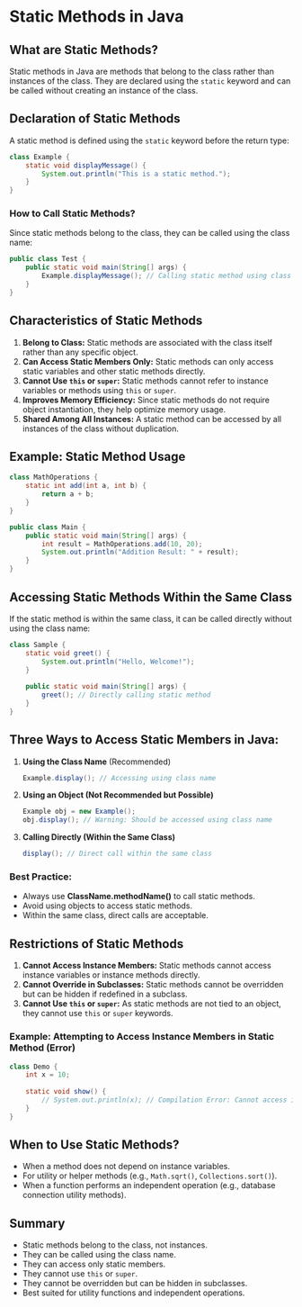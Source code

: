 # Static Methods in Java

## What are Static Methods?
Static methods in Java are methods that belong to the class rather than instances of the class. They are declared using the `static` keyword and can be called without creating an instance of the class.

## Declaration of Static Methods
A static method is defined using the `static` keyword before the return type:

```java
class Example {
    static void displayMessage() {
        System.out.println("This is a static method.");
    }
}
```

### How to Call Static Methods?
Since static methods belong to the class, they can be called using the class name:

```java
public class Test {
    public static void main(String[] args) {
        Example.displayMessage(); // Calling static method using class name
    }
}
```

## Characteristics of Static Methods
1. **Belong to Class:** Static methods are associated with the class itself rather than any specific object.
2. **Can Access Static Members Only:** Static methods can only access static variables and other static methods directly.
3. **Cannot Use `this` or `super`:** Static methods cannot refer to instance variables or methods using `this` or `super`.
4. **Improves Memory Efficiency:** Since static methods do not require object instantiation, they help optimize memory usage.
5. **Shared Among All Instances:** A static method can be accessed by all instances of the class without duplication.

## Example: Static Method Usage
```java
class MathOperations {
    static int add(int a, int b) {
        return a + b;
    }
}

public class Main {
    public static void main(String[] args) {
        int result = MathOperations.add(10, 20);
        System.out.println("Addition Result: " + result);
    }
}
```

## Accessing Static Methods Within the Same Class
If the static method is within the same class, it can be called directly without using the class name:

```java
class Sample {
    static void greet() {
        System.out.println("Hello, Welcome!");
    }
    
    public static void main(String[] args) {
        greet(); // Directly calling static method
    }
}
```

## **Three Ways to Access Static Members in Java:**
1. **Using the Class Name** (Recommended)
   ```java
   Example.display(); // Accessing using class name
   ```

2. **Using an Object (Not Recommended but Possible)**
   ```java
   Example obj = new Example();
   obj.display(); // Warning: Should be accessed using class name
   ```

3. **Calling Directly (Within the Same Class)**
   ```java
   display(); // Direct call within the same class
   ```

### **Best Practice:**
- Always use **ClassName.methodName()** to call static methods.
- Avoid using objects to access static methods.
- Within the same class, direct calls are acceptable.

## Restrictions of Static Methods
1. **Cannot Access Instance Members:** Static methods cannot access instance variables or instance methods directly.
2. **Cannot Override in Subclasses:** Static methods cannot be overridden but can be hidden if redefined in a subclass.
3. **Cannot Use `this` or `super`:** As static methods are not tied to an object, they cannot use `this` or `super` keywords.

### Example: Attempting to Access Instance Members in Static Method (Error)
```java
class Demo {
    int x = 10;
    
    static void show() {
        // System.out.println(x); // Compilation Error: Cannot access instance variable in static method
    }
}
```

## When to Use Static Methods?
- When a method does not depend on instance variables.
- For utility or helper methods (e.g., `Math.sqrt()`, `Collections.sort()`).
- When a function performs an independent operation (e.g., database connection utility methods).

## Summary
- Static methods belong to the class, not instances.
- They can be called using the class name.
- They can access only static members.
- They cannot use `this` or `super`.
- They cannot be overridden but can be hidden in subclasses.
- Best suited for utility functions and independent operations.

